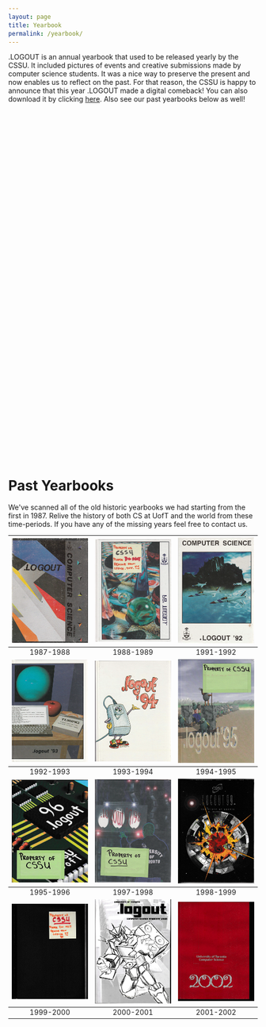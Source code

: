 ```yaml
---
layout: page
title: Yearbook
permalink: /yearbook/
---
```


.LOGOUT is an annual yearbook that used to be released yearly by the CSSU. It included pictures of events and creative submissions made by computer science students. It was a nice way to preserve the present and now enables us to reflect on the past. For that reason, the CSSU is happy to announce that this year .LOGOUT made a digital comeback! You can also download it by clicking [here](https://drive.google.com/uc?export=download&id=18M7MiqnrphdoUf94jdxpq32dw-yuyaZj). Also see our past yearbooks below as well!

<div data-configid="32407205/62243489" style="width:100%;height:700px;" class="issuuembed"></div>
<script type="text/javascript" src="//e.issuu.com/embed.js" async="true"></script>

# **Past Yearbooks**
We've scanned all of the old historic yearbooks we had starting from the first in 1987. Relive the history of both CS at UofT and the world from these time-periods. If you have any of the missing years feel free to contact us.

<table style="margin-left: auto;margin-right: auto;">
  <thead>
    <tr>
      <th style="text-align: center"><a href="https://drive.google.com/open?id=1m-ks1i1VI3g5hjUPf-AgkRNYyWzSJWpT"><img src="images/87-88.png" alt="1987-1988" /></a></th>
      <th style="text-align: center"><a href="https://drive.google.com/open?id=1gTzJJ5r_EGFXaEh1VJTUjpehO2PSm4H5"><img src="images/89.png" alt="1988-1989" /></a></th>
      <th style="text-align: center"><a href="https://drive.google.com/open?id=1iSyX-eLJFRYVHbzGiJACF2Nir9jUi3Sq"><img src="images/91.png" alt="1991-1992" /></a></th>
    </tr>
  </thead>
  <tbody>
    <tr>
      <td style="text-align: center">1987-1988</td>
      <td style="text-align: center">1988-1989</td>
      <td style="text-align: center">1991-1992</td>
    </tr>
    <tr>
      <td style="text-align: center"><a href="https://drive.google.com/open?id=1VydsFUV1OuqA7ff_yzRqrrJRIWvst1Lq"><img src="images/92.png" alt="1992-1993" /></a></td>
      <td style="text-align: center"><a href="https://drive.google.com/open?id=1-U6HhsCJ5xNl5fhBexhNqwRilbZkLuET"><img src="images/93.png" alt="1993-1994" /></a></td>
      <td style="text-align: center"><a href="https://drive.google.com/open?id=1YtuSU5d30B_CrpUMcjS0oa2ox5TeHzi9"><img src="images/94.png" alt="1994-1995" /></a></td>
    </tr>
  </tbody>
  <tbody>
    <tr>
      <td style="text-align: center">1992-1993</td>
      <td style="text-align: center">1993-1994</td>
      <td style="text-align: center">1994-1995</td>
    </tr>
    <tr>
      <td style="text-align: center"><a href="https://drive.google.com/open?id=1wP27XSHtQGkycbmMQ1JjcyFdDcKLsLk5"><img src="images/95.png" alt="1995-1996" /></a></td>
      <td style="text-align: center"><a href="https://drive.google.com/open?id=1eIrYh2l2fRZlonajGECx_m2AjkK-YmHI"><img src="images/97.png" alt="1997-1998" /></a></td>
      <td style="text-align: center"><a href="https://drive.google.com/open?id=1RuWcLs-qqc5hooc0CdpBDp_-7o5WLAF4"><img src="images/98.png" alt="1998-1999" /></a></td>
    </tr>
  </tbody>
  <tbody>
    <tr>
      <td style="text-align: center">1995-1996</td>
      <td style="text-align: center">1997-1998</td>
      <td style="text-align: center">1998-1999</td>
    </tr>
    <tr>
      <td style="text-align: center"><a href="https://drive.google.com/open?id=1w74NSIahKCEOuL8dYkrXq4yDhPq00w_p"><img src="images/99.png" alt="1999-2000" /></a></td>
      <td style="text-align: center"><a href="https://drive.google.com/open?id=1LlUISrq2KjPeJnFChTU3oP2z6wJsbF79"><img src="images/2000.png" alt="2000-2001" /></a></td>
      <td style="text-align: center"><a href="https://drive.google.com/open?id=1Z6ov-UzOVflrLTdZI-KgmyWFzAm90NEE"><img src="images/2001.png" alt="2001-2002" /></a></td>
    </tr>
  </tbody>
  <tbody>
    <tr>
      <td style="text-align: center">1999-2000</td>
      <td style="text-align: center">2000-2001</td>
      <td style="text-align: center">2001-2002</td>
    </tr>
  </tbody>
</table>